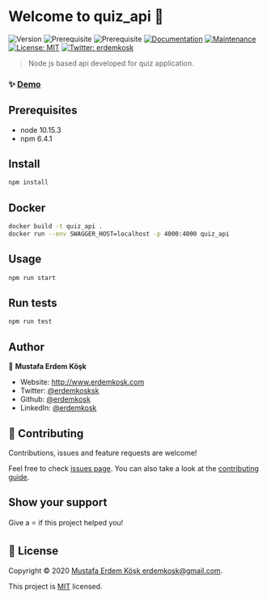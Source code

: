 # Welcome to quiz_api 👋
![Version](https://img.shields.io/badge/version-1.0.0-blue.svg?cacheSeconds=2592000)
![Prerequisite](https://img.shields.io/badge/node-10.15.3-blue.svg)
![Prerequisite](https://img.shields.io/badge/npm-6.4.1-blue.svg)
[![Documentation](https://img.shields.io/badge/documentation-yes-brightgreen.svg)](https://github.com/erdemkosk/quiz_api#readme)
[![Maintenance](https://img.shields.io/badge/Maintained%3F-yes-green.svg)](https://github.com/erdemkosk/quiz_api/graphs/commit-activity)
[![License: MIT](https://img.shields.io/github/license/erdemkosk/quiz_api)](https://github.com/erdemkosk/quiz_api/blob/master/LICENSE)
[![Twitter: erdemkosk](https://img.shields.io/twitter/follow/erdemkosk.svg?style=social)](https://twitter.com/erdemkosk)

> Node js based api developed for quiz application.

### ✨ [Demo](https://quiz-it-app.github.io/#/)

## Prerequisites

- node 10.15.3
- npm 6.4.1

## Install

```sh
npm install
```

## Docker

```sh
docker build -t quiz_api .
docker run --env SWAGGER_HOST=localhost -p 4000:4000 quiz_api
```

## Usage

```sh
npm run start
```

## Run tests

```sh
npm run test
```

## Author

👤 **Mustafa Erdem Köşk**

* Website: http://www.erdemkosk.com
* Twitter: [@erdemkosksk](https://twitter.com/erdemkosksk)
* Github: [@erdemkosk](https://github.com/erdemkosk)
* LinkedIn: [@erdemkosk](https://linkedin.com/in/erdemkosk)

## 🤝 Contributing

Contributions, issues and feature requests are welcome!

Feel free to check [issues page](https://github.com/erdemkosk/quiz_api/issues). You can also take a look at the [contributing guide](https://github.com/erdemkosk/quiz_api/blob/master/CONTRIBUTING.md).

## Show your support

Give a ⭐️ if this project helped you!


## 📝 License

Copyright © 2020 [Mustafa Erdem Köşk <erdemkosk@gmail.com>](https://github.com/erdemkosk).

This project is [MIT](https://github.com/erdemkosk/quiz_api/blob/master/LICENSE) licensed.
